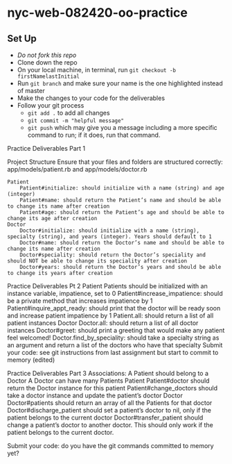 # nyc-web-082420-oo-practice

## Set Up
- *Do not fork this repo*
- Clone down the repo
- On your local machine, in terminal, run `git checkout -b firstNamelastInitial`
- Run `git branch` and make sure your name is the one highlighted instead of master
- Make the changes to your code for the deliverables
- Follow your git process
    - `git add .` to add all changes
    - `git commit -m "helpful message"`
    - `git push` which may give you a message including a more specific command to run; if it does, run that command. 


Practice Deliverables Part 1

Project Structure
    Ensure that your files and folders are structured correctly: app/models/patient.rb and app/models/doctor.rb

    Patient
        Patient#initialize: should initialize with a name (string) and age (integer)
        Patient#name: should return the Patient’s name and should be able to change its name after creation
        Patient#age: should return the Patient’s age and should be able to change its age after creation
    Doctor
        Doctor#initialize: should initialize with a name (string), specialty (string), and years (integer). Years should default to 1
        Doctor#name: should return the Doctor’s name and should be able to change its name after creation
        Doctor#speciality: should return the Doctor’s speciality and should NOT be able to change its speciality after creation
        Doctor#years: should return the Doctor’s years and should be able to change its years after creation

Practice Deliverables Pt 2
    Patient
        Patients should be initialized with an instance variable, impatience, set to 0
        Patient#increase_impatience: should be a private method that increases impatience by 1 
        Patient#inquire_appt_ready: should print that the doctor will be ready soon and increase patient impatience by 1
        Patient.all: should return a list of all patient instances
    Doctor
        Doctor.all: should return a list of all doctor instances
        Doctor#greet: should print a greeting that would make any patient feel welcomed! 
        Doctor.find_by_speciality: should take a specialty string as an argument and return a list of the doctors who have that specialty 
    Submit your code: see git instructions from last assignment but start to commit to memory (edited) 

Practice Deliverables Part 3
    Associations:
        A Patient should belong to a Doctor
        A Doctor can have many Patients
    Patient
        Patient#doctor should return the Doctor instance for this patient
        Patient#change_doctors should take a doctor instance and update the patient’s doctor
    Doctor
        Doctor#patients should return an array of all the Patients for that doctor
        Doctor#discharge_patient should set a patient’s doctor to nil, only if the patient belongs to the current doctor
        Doctor#transfer_patient should change a patient’s doctor to another doctor. This should only work if the patient belongs to the current doctor.

Submit your code: do you have the git commands committed to memory yet?